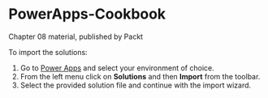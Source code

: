 # PowerApps-Cookbook
Chapter 08 material, published by Packt

To import the solutions:
1. Go to [Power Apps](https://make.powerapps.com) and select your environment of choice.
2. From the left menu click on **Solutions** and then **Import** from the toolbar.
3. Select the provided solution file and continue with the import wizard.